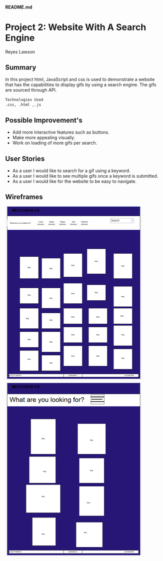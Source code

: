 ####  README.md
#  Project 2: Website With A Search Engine
Reyes Lawson

## Summary

In this project html, JavaScript and css is used to demonstrate a website that has the capabilities to display gifs by using a search engine. The gifs are sourced through API. 

```
Technologies Used
.css, .html ,.js
```


## Possible Improvement's
- Add more interactive features such as buttons.
- Make more appealing visually.
- Work on loading of more gifs per search. 

## User Stories
- As a user I would like to search for a gif using a keyword.
- As a user I would like to see multiple gifs once a keyword is submitted. 
- As a user I would like for the website to be easy to navigate. 
## Wireframes
![alt text](<wireframe-lg.png>)
![alt text](<wireframe-sm.png>)